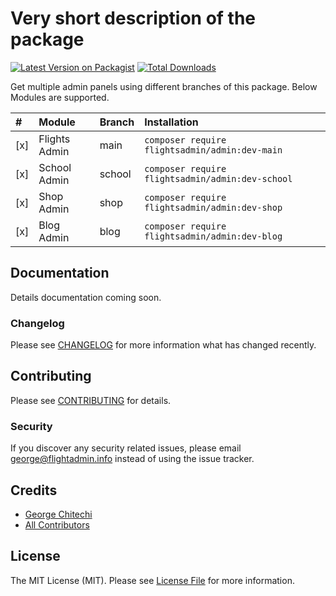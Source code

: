 # Very short description of the package

[![Latest Version on Packagist](https://img.shields.io/packagist/v/flightsadmin/admin.svg?style=flat-square)](https://packagist.org/packages/flightsadmin/admin)
[![Total Downloads](https://img.shields.io/packagist/dt/flightsadmin/admin.svg?style=flat-square)](https://packagist.org/packages/flightsadmin/admin)

Get multiple admin panels using different branches of this package. Below Modules are supported.

| # | Module   |      Branch      |  Installation |
|:------ |:----------|:-------------|:------|
| [x] | Flights Admin |  main | ` composer require flightsadmin/admin:dev-main ` |
| [x] | School Admin |  school | ` composer require flightsadmin/admin:dev-school ` |
| [x] | Shop Admin |  shop | ` composer require flightsadmin/admin:dev-shop  ` |
| [x] | Blog Admin |  blog | ` composer require flightsadmin/admin:dev-blog ` |

## Documentation

Details documentation coming soon.

### Changelog

Please see [CHANGELOG](CHANGELOG.md) for more information what has changed recently.

## Contributing

Please see [CONTRIBUTING](CONTRIBUTING.md) for details.

### Security

If you discover any security related issues, please email george@flightadmin.info instead of using the issue tracker.

## Credits

-   [George Chitechi](https://github.com/flightsadmin)
-   [All Contributors](../../contributors)

## License

The MIT License (MIT). Please see [License File](LICENSE.md) for more information.